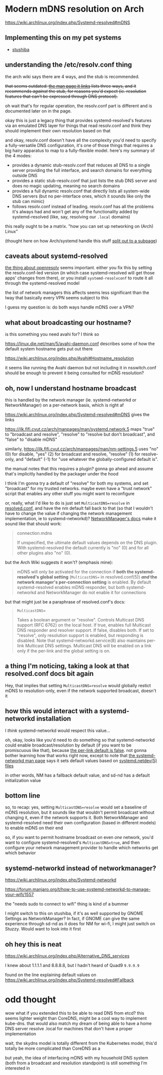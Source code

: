 # Modern mDNS resolution on Arch

https://wiki.archlinux.org/index.php/Systemd-resolved#mDNS

## Implementing this on my pet systems

- [stushiba](hs8v7-1s5bg-8y8nn-a0e32-gvh8c)

## understanding the /etc/resolv.conf thing

the arch wiki says there are 4 ways, and the stub is recommended.

~~that seems outdated: [the man page it links](https://jlk.fjfi.cvut.cz/arch/manpages/man/systemd-resolved.8) lists three ways, and it recommends *against* the stub, for reasons you'd expect (ie. resolution features that can't be expressed through DNS protocol).~~

oh wait that's for regular operation, the resolv.conf part is different and is documented later on in the page.

okay this is just a legacy thing that provides systemd-resolved's features via an emulated DNS layer for things that read resolv.conf and think they should implement their own resolution based on that

and okay, resolv.conf doesn't have all the complexity you'd need to specify a fully-versatile DNS configuration, it's one of those things that requires a big hairy apparatus to map to a fully-flexible model. here's my summary of the 4 modes:

- provides a dynamic stub-resolv.conf that reduces all DNS to a single server providing the full interface, and search domains for everything outside DNS
- provides a static stub-resolv.conf that just lists the stub DNS server and does no magic updating, meaning no search domains
- provides a full dynamic resolv.conf that directly lists all system-wide DNS servers (but no per-interface ones, which it sounds like only the stub can mimic)
- follows resolv.conf instead of leading. resolv.conf has all the problems it's always had and won't get any of the functionality added by systemd-resolved (like, say, resolving our `.local` domains)

this really ought to be a matrix. "how you can set up networking on (Arch) Linux"

(thought here on how Arch/systemd handle this stuff [split out to a subpage](mq3cm-mv2mr-rwact-dsxpc-27sy6))

## caveats about systemd-resolved

[the thing about openresolv](https://wiki.archlinux.org/index.php/Openresolv#Users) seems important. either you fix this by setting the resolv.conf-led version (in which case systemd-resolved will get those apps' changes from there), or you install `systemd-resolvconf` to route it all through the systemd-resolved model

the list of network managers this affects seems less significant than the lway that basically every VPN seems subject to this

I guess my question is: do both ways handle mDNS over a VPN?

## what about broadcasting our hostname?

is this something you need avahi for? I think so

https://linux.die.net/man/5/avahi-daemon.conf describes some of how the default system hostname gets put out there

https://wiki.archlinux.org/index.php/Avahi#Hostname_resolution

it seems like running the Avahi daemon but not including it in nsswitch.conf should be enough to prevent it being consulted for mDNS resolution?

## oh, now I understand hostname broadcast

this is handled by the network manager (ie. systemd-networkd or NetworkManager) on a per-network basis, which is right af

https://wiki.archlinux.org/index.php/Systemd-resolved#mDNS gives the links

https://jlk.fjfi.cvut.cz/arch/manpages/man/systemd.network.5 maps "true" to "broadcast and resolve", "resolve" to "resolve but don't broadcast", and "false" to "disable mDNS"

similarly, https://jlk.fjfi.cvut.cz/arch/manpages/man/nm-settings.5 uses "no" (0) for disable, "yes" (2) for broadcast and resolve, "resolve" (1) for resolve-only, and "default" (-1) for "use whatever the globally-configured default is".

the manual notes that this requires a plugin? gonna go ahead and assume that's implicitly handled by the packager under the hood

I think I'm gonna try a default of "resolve" for both my systems, and set "broadcast" for my trusted networks. maybe even have a "trust network" script that enables any other stuff you might want to reconfigure

or, really, what I'd like to do is just set `MulticastDNS=resolve` in [resolved.conf](https://jlk.fjfi.cvut.cz/arch/manpages/man/resolved.conf.5), and have the nm default fall back to that (so that I wouldn't have to change the value if changing the network management implementation, ie to systemd-networkd)? [NetworkManager's docs][] make it sound like that should work:

> connection.mdns
>
> If unspecified, the ultimate default values depends on the DNS plugin. With systemd-resolved the default currently is "no" (0) and for all other plugins also "no" (0).

[NetworkManager's docs]: https://jlk.fjfi.cvut.cz/arch/manpages/man/NetworkManager.conf.5

but the Arch Wiki suggests it won't? (emphasis mine):

> mDNS will only be activated for the connection if **both the systemd-resolved's global setting** (`MulticastDNS=` in resolved.conf(5)) **_and_ the network manager's per-connection setting** is enabled. By default systemd-resolved enables mDNS responder, but both systemd-networkd and NetworkManager do not enable it for connections

but that might just be a paraphrase of resolved.conf's docs:

>`MulticastDNS=`
>
> Takes a boolean argument or "resolve". Controls Multicast DNS support (RFC 6762) on the local host. If true, enables full Multicast DNS responder and resolver support. If false, disables both. If set to "resolve", only resolution support is enabled, but responding is disabled. Note that systemd-networkd.service(8) also maintains per-link Multicast DNS settings. Multicast DNS will be enabled on a link only if the per-link and the global setting is on.

## a thing I'm noticing, taking a look at that resolved.conf docs bit again

Hey, that implies that setting `MulticastDNS=resolve` would globally restict mDNS to resolution-only, even if the network supported broadcast, doesn't it

## how this would interact with a systemd-networkd installation

I *think* systemd-networkd would respect this value...

oh, okay, looks like you'd need to do something so that systemd-networkd could enable broadcast/resolution by default (if you want to be promiscuous like that), because [the per-link default is false](https://jlk.fjfi.cvut.cz/arch/manpages/man/systemd.network.5.en). not gonna bother learning how that works right now, except to note that [the systemd-networkd man page](https://jlk.fjfi.cvut.cz/arch/manpages/man/systemd-networkd.service.8.en) says it sets default values based on [systemd.netdev(5) files](https://jlk.fjfi.cvut.cz/arch/manpages/man/systemd.netdev.5.en)

in other words, NM has a fallback default value, and sd-nd has a default initialization value

## bottom line

so, to recap: yes, setting `MulticastDNS=resolve` would set a baseline of mDNS resolution, but it sounds like that wouldn't permit broadcast without changing it, even if the network supports it. Both NetworkManager and systemd-resolved need their own configuration (based in different models) to enable mDNS on their end

so, if you want to permit hostname broadcast on even *one* network, you'd want to configure systemd-resolved's `MulticastDNS=true`, and then configure your network management provider to handle which networks get which behavior

## systemd-networkd instead of networkmanager?

https://wiki.archlinux.org/index.php/Systemd-networkd

https://forum.manjaro.org/t/how-to-use-systemd-networkd-to-manage-your-wifi/1557

the "needs sudo to connect to wifi" thing is kind of a bummer

I might switch to this on stushiba, if it's as well supported by GNOME Settings as NetworkManager? In fact, if GNOME can give the same experience through sd-nd as it does for NM for wi-fi, I might just switch on Stuzzy. Would want to look into it first

## oh hey this is neat

https://wiki.archlinux.org/index.php/Alternative_DNS_services

I knew about 1.1.1.1 and 8.8.8.8, but I hadn't heard of Quad9 `9.9.9.9`

found on the line explaining default values on https://wiki.archlinux.org/index.php/Systemd-resolved#Fallback

# odd thought

wow what if you extended this to be able to read DNS from etcd? this seems lighter weight than CoreDNS, might be a cool way to implement kube-dns. that would also match my dream of being able to have a home DNS server resolve .local for machines that don't have a proper implementation

wait, the skydns model is totally different from the Kubernetes model, this'd totally be more complicated than CoreDNS as a

but yeah, the idea of interfacing mDNS with my household DNS system (both from a broadcast and resolution standpoint) is still something I'm interested in
